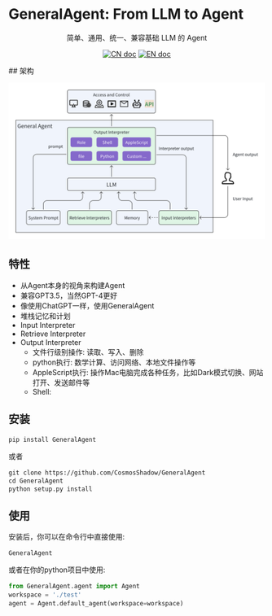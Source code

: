 # GeneralAgent: From LLM to Agent
<p align="center">简单、通用、统一、兼容基础 LLM 的 Agent</p>

<p align="center">
<a href="docs/README_CN.md"><img src="https://img.shields.io/badge/文档-中文版-blue.svg" alt="CN doc"></a>
<a href="README.md"><img src="https://img.shields.io/badge/document-English-blue.svg" alt="EN doc"></a>
</p>
## 架构

![架构](./images/Architecture.png)





## 特性

  - 从Agent本身的视角来构建Agent
  - 兼容GPT3.5，当然GPT-4更好
  - 像使用ChatGPT一样，使用GeneralAgent
  - 堆栈记忆和计划
  - Input Interpreter
  - Retrieve Interpreter
  - Output Interpreter
      - 文件行级别操作: 读取、写入、删除
      - python执行: 数学计算、访问网络、本地文件操作等
      - AppleScript执行: 操作Mac电脑完成各种任务，比如Dark模式切换、网站打开、发送邮件等
      - Shell: 




## 安装

```bash
pip install GeneralAgent
```

或者

```shell
git clone https://github.com/CosmosShadow/GeneralAgent
cd GeneralAgent
python setup.py install
```



## 使用

安装后，你可以在命令行中直接使用:

```bash
GeneralAgent
```

或者在你的python项目中使用: 

```python
from GeneralAgent.agent import Agent
workspace = './test'
agent = Agent.default_agent(workspace=workspace)

```
